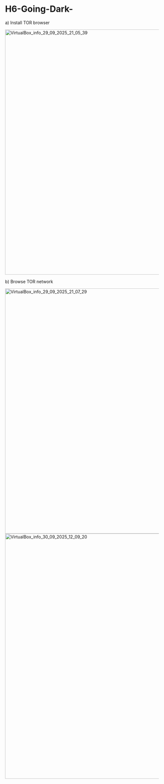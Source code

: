 # H6-Going-Dark-

a) Install TOR browser

<img width="1280" height="800" alt="VirtualBox_info_29_09_2025_21_05_39" src="https://github.com/user-attachments/assets/fba07a1e-4367-45ee-8862-8c20ca6b4461" />



b) Browse TOR network

<img width="1280" height="800" alt="VirtualBox_info_29_09_2025_21_07_29" src="https://github.com/user-attachments/assets/d8813bf2-6a20-45d4-a452-fdc04d9f6d49" />

<img width="1280" height="800" alt="VirtualBox_info_30_09_2025_12_09_20" src="https://github.com/user-attachments/assets/91b555f6-d4a9-49c6-904c-1d141d8e763e" />


